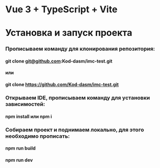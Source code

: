 # Vue 3 + TypeScript + Vite
# Установка и запуск проекта
### Прописываем команду для клонирования репозитория:
#### git clone git@github.com:Kod-dasm/imc-test.git
#### или
#### git clone https://github.com/Kod-dasm/imc-test.git

### Открываем IDE, прописываем команду для установки зависимостей:
#### npm install или npm i

### Собираем проект и поднимаем локально, для этого необходимо прописать:
#### npm run build
#### npm run dev

